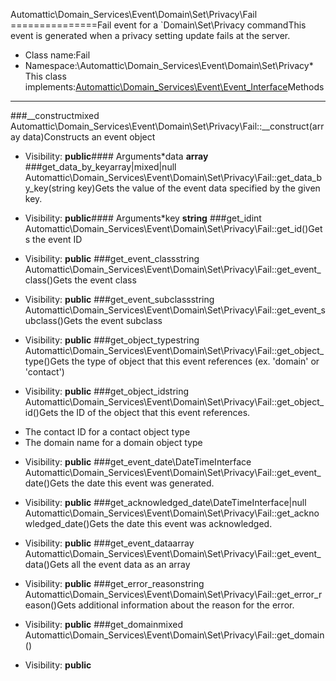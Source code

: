 Automattic\Domain_Services\Event\Domain\Set\Privacy\Fail
===============Fail event for a `Domain\Set\Privacy commandThis event is generated when a privacy setting update fails at the server.
* Class name:Fail
* Namespace:\Automattic\Domain_Services\Event\Domain\Set\Privacy* This class implements:[Automattic\Domain_Services\Event\Event_Interface](Automattic-Domain_Services-Event-Event_Interface.md)Methods
-------
###__constructmixed Automattic\Domain_Services\Event\Domain\Set\Privacy\Fail::__construct(array data)Constructs an event object



* Visibility: **public**#### Arguments*data **array**
###get_data_by_keyarray|mixed|null Automattic\Domain_Services\Event\Domain\Set\Privacy\Fail::get_data_by_key(string key)Gets the value of the event data specified by the given key.



* Visibility: **public**#### Arguments*key **string**
###get_idint Automattic\Domain_Services\Event\Domain\Set\Privacy\Fail::get_id()Gets the event ID



* Visibility: **public**
###get_event_classstring Automattic\Domain_Services\Event\Domain\Set\Privacy\Fail::get_event_class()Gets the event class



* Visibility: **public**
###get_event_subclassstring Automattic\Domain_Services\Event\Domain\Set\Privacy\Fail::get_event_subclass()Gets the event subclass



* Visibility: **public**
###get_object_typestring Automattic\Domain_Services\Event\Domain\Set\Privacy\Fail::get_object_type()Gets the type of object that this event references (ex. 'domain' or 'contact')



* Visibility: **public**
###get_object_idstring Automattic\Domain_Services\Event\Domain\Set\Privacy\Fail::get_object_id()Gets the ID of the object that this event references.

- The contact ID for a contact object type
- The domain name for a domain object type

* Visibility: **public**
###get_event_date\DateTimeInterface Automattic\Domain_Services\Event\Domain\Set\Privacy\Fail::get_event_date()Gets the date this event was generated.



* Visibility: **public**
###get_acknowledged_date\DateTimeInterface|null Automattic\Domain_Services\Event\Domain\Set\Privacy\Fail::get_acknowledged_date()Gets the date this event was acknowledged.



* Visibility: **public**
###get_event_dataarray Automattic\Domain_Services\Event\Domain\Set\Privacy\Fail::get_event_data()Gets all the event data as an array



* Visibility: **public**
###get_error_reasonstring Automattic\Domain_Services\Event\Domain\Set\Privacy\Fail::get_error_reason()Gets additional information about the reason for the error.



* Visibility: **public**
###get_domainmixed Automattic\Domain_Services\Event\Domain\Set\Privacy\Fail::get_domain()



* Visibility: **public**